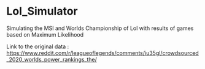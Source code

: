 # Lol_Simulator
Simulating the MSI and Worlds Championship of Lol with results of games based on Maximum Likelihood

Link to the original data : https://www.reddit.com/r/leagueoflegends/comments/iu35gl/crowdsourced_2020_worlds_power_rankings_the/
